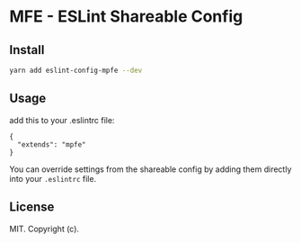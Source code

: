 # MFE - ESLint Shareable Config

## Install

```bash
yarn add eslint-config-mpfe --dev
```

## Usage

add this to your .eslintrc file:

```
{
  "extends": "mpfe"
}
```

You can override settings from the shareable config by adding them directly into your
`.eslintrc` file.

## License

MIT. Copyright (c).
